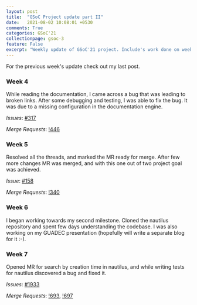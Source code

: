 ```yaml
---
layout: post
title:  "GSoC Project update part II"
date:   2021-08-02 10:08:01 +0530
comments: True
categories: GSoC'21
collectionpage: gsoc-3
feature: False
excerpt: "Weekly update of GSoC'21 project. Include's work done on week 4, 5, 6 and 7."
---
```


For the previous week's update check out my last post.

### Week 4

While reading the documentation, I came across a bug that was leading to broken links. After some debugging and testing, I was able to fix the bug. It was due to a missing configuration in the documentation engine.

*Issues*: [#317](https://gitlab.gnome.org/GNOME/tracker/-/issues/317)

*Merge Requests*: [!446](https://gitlab.gnome.org/GNOME/tracker/-/merge_requests/446)

### Week 5

Resolved all the threads, and marked the MR ready for merge. After few more changes MR was merged, and with this one out of two project goal was achieved.

*Issue*: [#158](https://gitlab.gnome.org/GNOME/tracker-miners/-/issues/158)

*Merge Requests*: [!340](https://gitlab.gnome.org/GNOME/tracker-miners/-/merge_requests/340)

### Week 6

I began working towards my second milestone. Cloned the nautilus repository and spent few days understanding the codebase.  I was also working on my GUADEC presentation (hopefully will write a separate blog for it :-).

### Week 7

Opened MR for search by creation time in nautilus, and while writing tests for nautilus discovered a bug and fixed it.

*Issues*: [#1933](https://gitlab.gnome.org/GNOME/nautilus/-/issues/1933)

*Merge Requests*: [!693](https://gitlab.gnome.org/GNOME/nautilus/-/merge_requests/693), [!697](https://gitlab.gnome.org/GNOME/nautilus/-/merge_requests/697)
